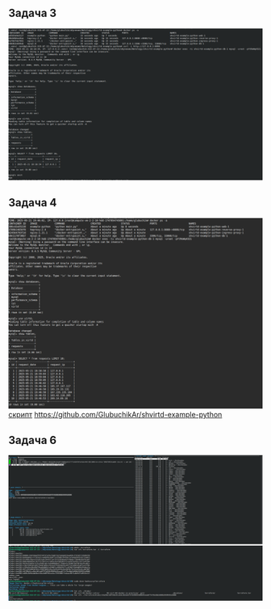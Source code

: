 ## Задача 3
![](https://github.com/GlubuchikAr/shvirtd-19/blob/main/05-virt-04-docker-in-practice/Снимок%20экрана%20от%202025-05-21%2021-41-53.png)

## Задача 4
![](https://github.com/GlubuchikAr/shvirtd-19/blob/main/05-virt-04-docker-in-practice/Снимок%20экрана%20от%202025-05-21%2022-48-55.png)
[скрипт](https://github.com/GlubuchikAr/shvirtd-19/blob/main/05-virt-04-docker-in-practice/python.sh)
https://github.com/GlubuchikAr/shvirtd-example-python

## Задача 6
![](https://github.com/GlubuchikAr/shvirtd-19/blob/main/05-virt-04-docker-in-practice/Снимок%20экрана%20от%202025-05-21%2023-28-19.png)
![](https://github.com/GlubuchikAr/shvirtd-19/blob/main/05-virt-04-docker-in-practice/Снимок%20экрана%20от%202025-05-21%2023-30-08.png)
